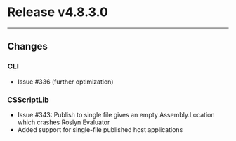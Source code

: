 # Release v4.8.3.0

---

## Changes

### CLI

- Issue #336 (further optimization)

### CSScriptLib

- Issue #343: Publish to single file gives an empty Assembly.Location which crashes Roslyn Evaluator			
- Added support for single-file published host applications